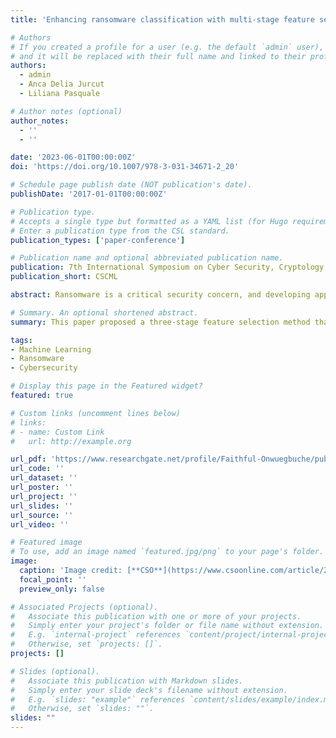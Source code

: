 ```yaml
---
title: 'Enhancing ransomware classification with multi-stage feature selection and data imbalance correction'

# Authors
# If you created a profile for a user (e.g. the default `admin` user), write the username (folder name) here
# and it will be replaced with their full name and linked to their profile.
authors:
  - admin
  - Anca Delia Jurcut
  - Liliana Pasquale

# Author notes (optional)
author_notes:
  - ''
  - ''

date: '2023-06-01T00:00:00Z'
doi: 'https://doi.org/10.1007/978-3-031-34671-2_20'

# Schedule page publish date (NOT publication's date).
publishDate: '2017-01-01T00:00:00Z'

# Publication type.
# Accepts a single type but formatted as a YAML list (for Hugo requirements).
# Enter a publication type from the CSL standard.
publication_types: ['paper-conference']

# Publication name and optional abbreviated publication name.
publication: 7th International Symposium on Cyber Security, Cryptology, and Machine Learning
publication_short: CSCML

abstract: Ransomware is a critical security concern, and developing applications for ransomware detection is paramount. Machine learning models are helpful in detecting and classifying ransomware. However, the high dimensionality of ransomware datasets divided into various feature groups such as API calls, Directory, and Registry logs has made it difficult for researchers to create effective machine learning models. Class imbalance also leads to poor results when classifying ransomware families. To tackle these challenges, in this paper we propose a three-stage feature selection method that effectively reduces the dimensionality of the data and considers the varying importance of the different feature groups in the classification of ransomware families. We also applied costsensitive learning and re-sampling of the training data using SMOTE to address data imbalance. We applied these techniques to the Elderan ransomware dataset. Our results show that the proposed feature selection method significantly improves the detection of ransomware compared to other state-of-art studies using the same dataset. Furthermore, the data balancing techniques (cost-sensitive learning and SMOTE) were effective in the multi-class classification of ransomware.

# Summary. An optional shortened abstract.
summary: This paper proposed a three-stage feature selection method that effectively reduces the dimensionality of the data and considers the varying importance of the different feature groups in the classification of ransomware families. 

tags: 
- Machine Learning
- Ransomware
- Cybersecurity

# Display this page in the Featured widget?
featured: true

# Custom links (uncomment lines below)
# links:
# - name: Custom Link
#   url: http://example.org

url_pdf: 'https://www.researchgate.net/profile/Faithful-Onwuegbuche/publication/371743289_Enhancing_Ransomware_Classification_with_Multi-stage_Feature_Selection_and_Data_Imbalance_Correction/links/64fbfb923449310eb9b76a91/Enhancing-Ransomware-Classification-with-Multi-stage-Feature-Selection-and-Data-Imbalance-Correction.pdf'
url_code: ''
url_dataset: ''
url_poster: ''
url_project: ''
url_slides: ''
url_source: ''
url_video: ''

# Featured image
# To use, add an image named `featured.jpg/png` to your page's folder.
image:
  caption: 'Image credit: [**CSO**](https://www.csoonline.com/article/2094609/authentication-failure-blamed-for-change-healthcare-ransomware-attack.html)'
  focal_point: ''
  preview_only: false

# Associated Projects (optional).
#   Associate this publication with one or more of your projects.
#   Simply enter your project's folder or file name without extension.
#   E.g. `internal-project` references `content/project/internal-project/index.md`.
#   Otherwise, set `projects: []`.
projects: []

# Slides (optional).
#   Associate this publication with Markdown slides.
#   Simply enter your slide deck's filename without extension.
#   E.g. `slides: "example"` references `content/slides/example/index.md`.
#   Otherwise, set `slides: ""`.
slides: ""
---
```

